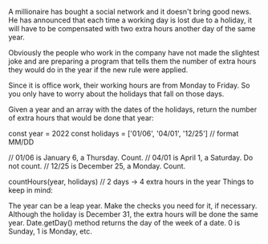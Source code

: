 A millionaire has bought a social network and it doesn't bring good news. He has announced that each time a working day is lost due to a holiday, it will have to be compensated with two extra hours another day of the same year.

Obviously the people who work in the company have not made the slightest joke and are preparing a program that tells them the number of extra hours they would do in the year if the new rule were applied.

Since it is office work, their working hours are from Monday to Friday. So you only have to worry about the holidays that fall on those days.

Given a year and an array with the dates of the holidays, return the number of extra hours that would be done that year:

const year = 2022
const holidays = ['01/06', '04/01', '12/25'] // format MM/DD

// 01/06 is January 6, a Thursday. Count.
// 04/01 is April 1, a Saturday. Do not count.
// 12/25 is December 25, a Monday. Count.

countHours(year, holidays) // 2 days -> 4 extra hours in the year
Things to keep in mind:

The year can be a leap year. Make the checks you need for it, if necessary.
Although the holiday is December 31, the extra hours will be done the same year.
Date.getDay() method returns the day of the week of a date. 0 is Sunday, 1 is Monday, etc.